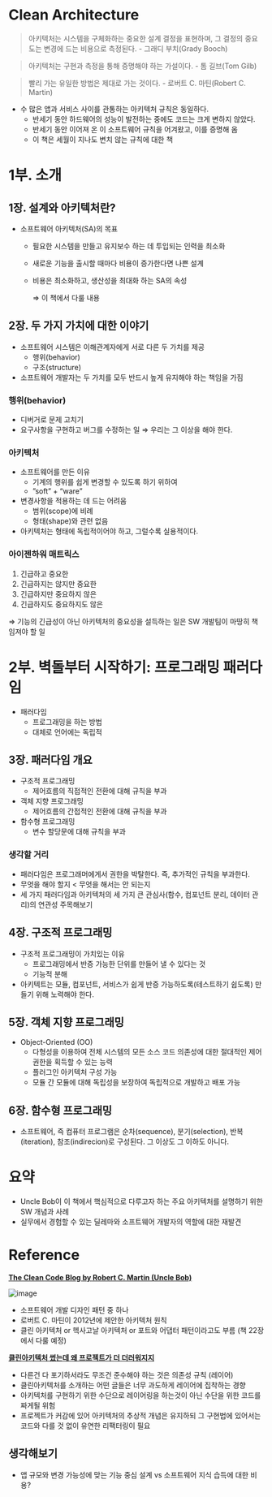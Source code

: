 # Clean Architecture

> 아키텍처는 시스템을 구체화하는 중요한 설계 결정을 표현하며, 그 결정의 중요도는 변경에 드는 비용으로 측정된다. - 그래디 부치(Grady Booch)
> 

> 아키텍처는 구현과 측정을 통해 증명해야 하는 가설이다. - 톰 길브(Tom Gilb)
> 

> 빨리 가는 유일한 방법은 제대로 가는 것이다. - 로버트 C. 마틴(Robert C. Martin)
> 

- 수 많은 앱과 서비스 사이를 관통하는 아키텍처 규칙은 동일하다.
    - 반세기 동안 하드웨어의 성능이 발전하는 중에도 코드는 크게 변하지 않았다.
    - 반세기 동안 이어져 온 이 소프트웨어 규칙을 어겨왔고, 이를 증명해 옴
    - 이 책은 세월이 지나도 변치 않는 규칙에 대한 책
 


# 1부. 소개

## 1장. 설계와 아키텍처란?

- 소프트웨어 아키텍처(SA)의 목표
    - 필요한 시스템을 만들고 유지보수 하는 데 투입되는 인력을 최소화
    - 새로운 기능을 출시할 때마다 비용이 증가한다면 나쁜 설계
    - 비용은 최소화하고, 생산성을 최대화 하는 SA의 속성
        
        ⇒ 이 책에서 다룰 내용
        

## 2장. 두 가지 가치에 대한 이야기

- 소프트웨어 시스템은 이해관계자에게 서로 다른 두 가치를 제공
    - 행위(behavior)
    - 구조(structure)
- 소프트웨어 개발자는 두 가치를 모두 반드시 높게 유지해야 하는 책임을 가짐

### 행위(behavior)

- 디버거로 문제 고치기
- 요구사항을 구현하고 버그를 수정하는 일 ⇒ 우리는 그 이상을 해야 한다.

### 아키텍처

- 소프트웨어를 만든 이유
    - 기계의 행위를 쉽게 변경할 수 있도록 하기 위하여
    - ”soft” + “ware”
- 변경사항을 적용하는 데 드는 어려움
    - 범위(scope)에 비례
    - 형태(shape)와 관련 없음
- 아키텍처는 형태에 독립적이어야 하고, 그럴수록 실용적이다.

### 아이젠하워 매트릭스

1. 긴급하고 중요한
2. 긴급하지는 않지만 중요한
3. 긴급하지만 중요하지 않은
4. 긴급하지도 중요하지도 않은

⇒ 기능의 긴급성이 아닌 아키텍처의 중요성을 설득하는 일은 SW 개발팀이 마땅히 책임져야 할 일




# 2부. 벽돌부터 시작하기: 프로그래밍 패러다임

- 패러다임
    - 프로그래밍을 하는 방법
    - 대체로 언어에는 독립적

## 3장. 패러다임 개요

- 구조적 프로그래밍
    - 제어흐름의 직접적인 전환에 대해 규칙을 부과
- 객체 지향 프로그래밍
    - 제어흐름의 간접적인 전환에 대해 규칙을 부과
- 함수형 프로그래밍
    - 변수 할당문에 대해 규칙을 부과

### 생각할 거리

- 패러다임은 프로그래머에게서 권한을 박탈한다. 즉, 추가적인 규칙을 부과한다.
- 무엇을 해야 할지 < 무엇을 해서는 안 되는지
- 세 가지 패러다임과 아키텍처의 세 가지 큰 관심사(함수, 컴포넌트 분리, 데이터 관리)의 연관성 주목해보기

## 4장. 구조적 프로그래밍

- 구조적 프로그래밍이 가치있는 이유
    - 프로그래밍에서 반증 가능한 단위를 만들어 낼 수 있다는 것
    - 기능적 분해
- 아키텍트는 모듈, 컴포넌트, 서비스가 쉽게 반증 가능하도록(테스트하기 쉽도록) 만들기 위해 노력해야 한다.

## 5장. 객체 지향 프로그래밍

- Object-Oriented (OO)
    - 다형성을 이용하여 전체 시스템의 모든 소스 코드 의존성에 대한 절대적인 제어 권한을 획득할 수 있는 능력
    - 플러그인 아키텍처 구성 가능
    - 모듈 간 모듈에 대해 독립성을 보장하여 독립적으로 개발하고 배포 가능

## 6장. 함수형 프로그래밍

- 소프트웨어, 즉 컴퓨터 프로그램은 순차(sequence), 분기(selection), 반복(iteration), 참조(indirecion)로 구성된다. 그 이상도 그 이하도 아니다.

# 요약

- Uncle Bob이 이 책에서 핵심적으로 다루고자 하는 주요 아키텍처를 설명하기 위한 SW 개념과 사례
- 실무에서 경험할 수 있는 딜레마와 소프트웨어 개발자의 역할에 대한 재발견


# Reference

**[The Clean Code Blog by Robert C. Martin (Uncle Bob)](http://blog.cleancoder.com/uncle-bob/2012/08/13/the-clean-architecture.html)**

![image](https://github.com/FrontendStudySeoul/cleanArchitecture/assets/25587196/f3ba87b6-a6ff-413d-8dd5-1654fcc9524b)
- 소프트웨어 개발 디자인 패턴 중 하나
- 로버트 C. 마틴이 2012년에 제안한 아키텍처 원칙
- 클린 아키텍처 or 헥사고날 아키텍처 or 포트와 어댑터 패턴이라고도 부름 (책 22장에서 다룰 예정)


**[클린아키텍처 썼는데 왜 프로젝트가 더 더러워지지](https://medium.com/mj-studio/클린아키텍처-썼는데-왜-프로젝트가-더-더러워지지-3565aaffca8c)**
- 다른건 다 포기하서라도 무조건 준수해야 하는 것은 의존성 규칙 (레이어)
- 클린아키텍처를 소개하는 어떤 글들은 너무 과도하게 레이어에 집착하는 경향
- 아키텍처를 구현하기 위한 수단으로 레이어링을 하는것이 아닌 수단을 위한 코드를 짜게될 위험
- 프로젝트가 커감에 있어 아키텍처의 추상적 개념은 유지하되 그 구현법에 있어서는 코드와 다를 것 없이 유연한 리팩터링이 필요

## 생각해보기

- 앱 규모와 변경 가능성에 맞는 기능 중심 설계 vs 소프트웨어 지식 습득에 대한 비용?
